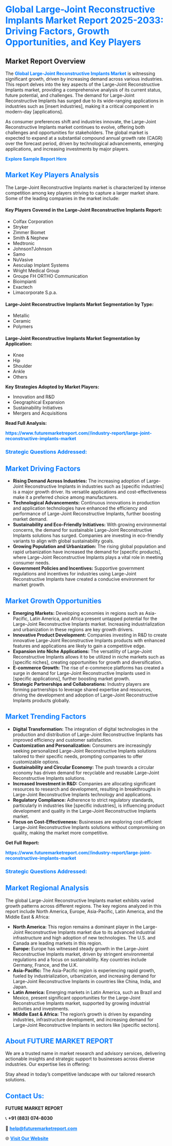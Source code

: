 <h1 style="color: #007BFF;">Global Large-Joint Reconstructive Implants Market Report 2025-2033: Driving Factors, Growth Opportunities, and Key Players</h1>

<section id="overview">
<h2>Market Report Overview</h2>
<p>The <a href="https://www.futuremarketreport.com//industry-report/large-joint-reconstructive-implants-market" style="color: #007BFF; text-decoration: none;"><strong>Global Large-Joint Reconstructive Implants Market</strong></a> is witnessing significant growth, driven by increasing demand across various industries. This report delves into the key aspects of the Large-Joint Reconstructive Implants market, providing a comprehensive analysis of its current status, future potential, and challenges. The demand for Large-Joint Reconstructive Implants has surged due to its wide-ranging applications in industries such as [insert industries], making it a critical component in modern-day [applications].</p>
<p>As consumer preferences shift and industries innovate, the Large-Joint Reconstructive Implants market continues to evolve, offering both challenges and opportunities for stakeholders. The global market is expected to expand at a substantial compound annual growth rate (CAGR) over the forecast period, driven by technological advancements, emerging applications, and increasing investments by major players.</p>
</section>

<section id="overview">
<p><a href="https://www.futuremarketreport.com//request-sample/reportId=51891" style="color: #007BFF; text-decoration: none;"><strong>Explore Sample Report Here</strong></a></p>
</section>

<section id="key-players">
<h2 style="color: #007BFF;">Market Key Players Analysis</h2>
<p>The Large-Joint Reconstructive Implants market is characterized by intense competition among key players striving to capture a larger market share. Some of the leading companies in the market include:</p>
<h4>Key Players Covered in the Large-Joint Reconstructive Implants Report:</h4>
<ul><li>Colfax Corporation</li><li>Stryker</li><li>Zimmer Biomet</li><li>Smith &amp; Nephew</li><li>Medtronic</li><li>Johnson?Johnson</li><li>Samo</li><li>NuVasive</li><li>Aesculap Implant Systems</li><li>Wright Medical Group</li><li>Groupe FH ORTHO Communication</li><li>Bioimpianti</li><li>Exactech</li><li>Limacorporate S.p.a.</li></ul>
<h4>Large-Joint Reconstructive Implants Market Segmentation by Type:</h4>
<ul><li>Metallic</li><li>Ceramic</li><li>Polymers</li></ul>

<h4>Large-Joint Reconstructive Implants Market Segmentation by Application:</h4>
<ul><li>Knee</li><li>Hip</li><li>Shoulder</li><li>Ankle</li><li>Others</li></ul>
<p><strong>Key Strategies Adopted by Market Players:</strong></p>
<ul>
<li>Innovation and R&D</li>
<li>Geographical Expansion</li>
<li>Sustainability Initiatives</li>
<li>Mergers and Acquisitions</li>
</ul>
</section>

<section>
<p><strong>Read Full Analysis: </strong></p><a href="https://www.futuremarketreport.com//industry-report/large-joint-reconstructive-implants-market" style="color: #007BFF; text-decoration: none;"><strong>https://www.futuremarketreport.com//industry-report/large-joint-reconstructive-implants-market</strong></a>
<h3 style="color: #007BFF;">Strategic Questions Addressed:</h3>
</section>

<section id="driving-factors">
<h2 style="color: #007BFF;">Market Driving Factors</h2>
<ul>
<li><strong>Rising Demand Across Industries:</strong> The increasing adoption of Large-Joint Reconstructive Implants in industries such as [specific industries] is a major growth driver. Its versatile applications and cost-effectiveness make it a preferred choice among manufacturers.</li>
<li><strong>Technological Advancements:</strong> Continuous innovations in production and application technologies have enhanced the efficiency and performance of Large-Joint Reconstructive Implants, further boosting market demand.</li>
<li><strong>Sustainability and Eco-Friendly Initiatives:</strong> With growing environmental concerns, the demand for sustainable Large-Joint Reconstructive Implants solutions has surged. Companies are investing in eco-friendly variants to align with global sustainability goals.</li>
<li><strong>Growing Population and Urbanization:</strong> The rising global population and rapid urbanization have increased the demand for [specific products], where Large-Joint Reconstructive Implants plays a vital role in meeting consumer needs.</li>
<li><strong>Government Policies and Incentives:</strong> Supportive government regulations and incentives for industries using Large-Joint Reconstructive Implants have created a conducive environment for market growth.</li>
</ul>
</section>

<section id="growth-opportunities">
<h2 style="color: #007BFF;">Market Growth Opportunities</h2>
<ul>
<li><strong>Emerging Markets:</strong> Developing economies in regions such as Asia-Pacific, Latin America, and Africa present untapped potential for the Large-Joint Reconstructive Implants market. Increasing industrialization and urbanization in these regions are key growth drivers.</li>
<li><strong>Innovative Product Development:</strong> Companies investing in R&D to create innovative Large-Joint Reconstructive Implants products with enhanced features and applications are likely to gain a competitive edge.</li>
<li><strong>Expansion into Niche Applications:</strong> The versatility of Large-Joint Reconstructive Implants allows it to be utilized in niche markets such as [specific niches], creating opportunities for growth and diversification.</li>
<li><strong>E-commerce Growth:</strong> The rise of e-commerce platforms has created a surge in demand for Large-Joint Reconstructive Implants used in [specific applications], further boosting market growth.</li>
<li><strong>Strategic Partnerships and Collaborations:</strong> Industry players are forming partnerships to leverage shared expertise and resources, driving the development and adoption of Large-Joint Reconstructive Implants products globally.</li>
</ul>
</section>

<section id="trending-factors">
<h2 style="color: #007BFF;">Market Trending Factors</h2>
<ul>
<li><strong>Digital Transformation:</strong> The integration of digital technologies in the production and distribution of Large-Joint Reconstructive Implants has improved efficiency and customer satisfaction.</li>
<li><strong>Customization and Personalization:</strong> Consumers are increasingly seeking personalized Large-Joint Reconstructive Implants solutions tailored to their specific needs, prompting companies to offer customizable options.</li>
<li><strong>Sustainability and Circular Economy:</strong> The push towards a circular economy has driven demand for recyclable and reusable Large-Joint Reconstructive Implants solutions.</li>
<li><strong>Increased Investment in R&D:</strong> Companies are allocating significant resources to research and development, resulting in breakthroughs in Large-Joint Reconstructive Implants technology and applications.</li>
<li><strong>Regulatory Compliance:</strong> Adherence to strict regulatory standards, particularly in industries like [specific industries], is influencing product development and quality in the Large-Joint Reconstructive Implants market.</li>
<li><strong>Focus on Cost-Effectiveness:</strong> Businesses are exploring cost-efficient Large-Joint Reconstructive Implants solutions without compromising on quality, making the market more competitive.</li>
</ul>
</section>

<section>
<p><strong>Get Full Report: </strong></p><a href="https://www.futuremarketreport.com//industry-report/large-joint-reconstructive-implants-market" style="color: #007BFF; text-decoration: none;"><strong>https://www.futuremarketreport.com//industry-report/large-joint-reconstructive-implants-market</strong></a>
<h3 style="color: #007BFF;">Strategic Questions Addressed:</h3>
</section>


<section id="regional-analysis">
<h2 style="color: #007BFF;">Market Regional Analysis</h2>
<p>The global Large-Joint Reconstructive Implants market exhibits varied growth patterns across different regions. The key regions analyzed in this report include North America, Europe, Asia-Pacific, Latin America, and the Middle East & Africa:</p>
<ul>
<li><strong>North America:</strong> This region remains a dominant player in the Large-Joint Reconstructive Implants market due to its advanced industrial infrastructure and high adoption of new technologies. The U.S. and Canada are leading markets in this region.</li>
<li><strong>Europe:</strong> Europe has witnessed steady growth in the Large-Joint Reconstructive Implants market, driven by stringent environmental regulations and a focus on sustainability. Key countries include Germany, France, and the U.K.</li>
<li><strong>Asia-Pacific:</strong> The Asia-Pacific region is experiencing rapid growth, fueled by industrialization, urbanization, and increasing demand for Large-Joint Reconstructive Implants in countries like China, India, and Japan.</li>
<li><strong>Latin America:</strong> Emerging markets in Latin America, such as Brazil and Mexico, present significant opportunities for the Large-Joint Reconstructive Implants market, supported by growing industrial activities and investments.</li>
<li><strong>Middle East & Africa:</strong> The region’s growth is driven by expanding industries, infrastructure development, and increasing demand for Large-Joint Reconstructive Implants in sectors like [specific sectors].</li>
</ul>
</section>

<footer>
<h2 style="color: #007BFF;">About FUTURE MARKET REPORT</h2>
<p>We are a trusted name in market research and advisory services, delivering actionable insights and strategic support to businesses across diverse industries. Our expertise lies in offering:</p>

<p>Stay ahead in today’s competitive landscape with our tailored research solutions.</p>

<h2 style="color: #007BFF;">Contact Us:</h2>
<p><strong>FUTURE MARKET REPORT</strong></p>
<p>📞 <strong>+91 (883) 074-8030</strong></p>
<p>📧 <strong><a href="mailto:help@futuremarketreport.com" style="color: #007BFF;">help@futuremarketreport.com</a></strong></p>
<p>🌐 <strong><a href="https://www.futuremarketreport.com/" style="color: #007BFF;">Visit Our Website</a></strong></p>
</footer>
